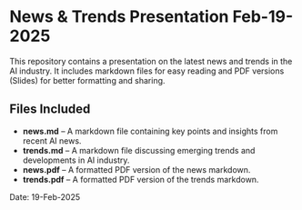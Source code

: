 # News & Trends Presentation Feb-19-2025

This repository contains a presentation on the latest news and trends in the AI industry. It includes markdown files for easy reading and PDF versions (Slides) for better formatting and sharing.

## Files Included

- **news.md** – A markdown file containing key points and insights from recent AI news.
- **trends.md** – A markdown file discussing emerging trends and developments in AI industry.
- **news.pdf** – A formatted PDF version of the news markdown.
- **trends.pdf** – A formatted PDF version of the trends markdown.

Date: 19-Feb-2025
